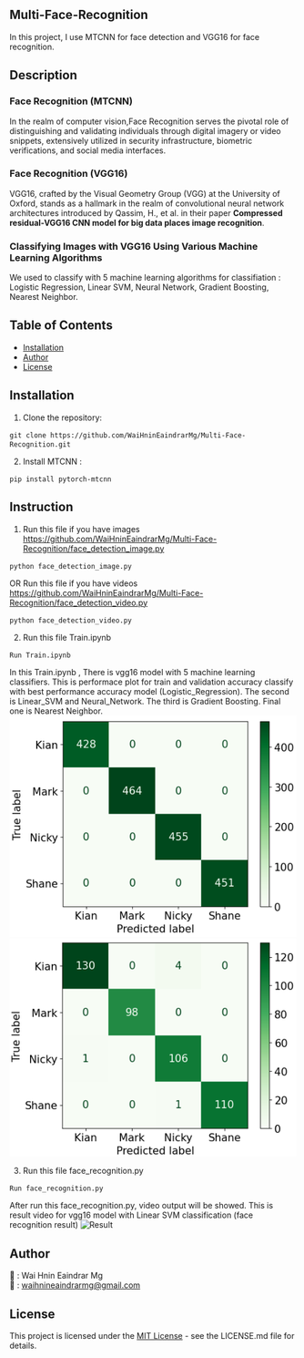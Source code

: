 ## Multi-Face-Recognition
In this project, I use MTCNN for face detection and VGG16 for face recognition.

## Description
### Face Recognition (MTCNN)
In the realm of computer vision,Face Recognition serves the pivotal role of distinguishing and validating individuals through digital imagery or video snippets, extensively utilized in security infrastructure, biometric verifications, and social media interfaces.

### Face Recognition (VGG16)
VGG16, crafted by the Visual Geometry Group (VGG) at the University of Oxford, stands as a hallmark in the realm of convolutional neural network architectures introduced by Qassim, H., et al. in their paper **Compressed residual-VGG16 CNN model for big data places image recognition**. 

### Classifying Images with VGG16 Using Various Machine Learning Algorithms
We used to classify with 5 machine learning algorithms for classifiation : Logistic Regression, Linear SVM, Neural Network, Gradient Boosting, Nearest Neighbor. 

## Table of Contents
- [Installation](#installation)
- [Author](#author)
- [License](#license)

## Installation
1. Clone the repository:
```
git clone https://github.com/WaiHninEaindrarMg/Multi-Face-Recognition.git
```

2. Install MTCNN :

```
pip install pytorch-mtcnn
```

## Instruction
1. Run this file if you have images https://github.com/WaiHninEaindrarMg/Multi-Face-Recognition/face_detection_image.py 
```
python face_detection_image.py 
```

OR Run this file if you have videos https://github.com/WaiHninEaindrarMg/Multi-Face-Recognition/face_detection_video.py
```
python face_detection_video.py 
```

2. Run this file Train.ipynb
```
Run Train.ipynb
```
In this Train.ipynb , There is vgg16 model with 5 machine learning classifiers.
This is performace plot for train and validation accuracy classify with best performance accuracy model (Logistic_Regression).
The second is Linear_SVM and Neural_Network. 
The third is Gradient Boosting. 
Final one is Nearest Neighbor.
![Accuracy](confusion_matrix/LR1.png) 
![Accuracy](confusion_matrix/LR2.png)


3. Run this file face_recognition.py
```
Run face_recognition.py
```
After run this face_recognition.py, video output will be showed.
This is result video for vgg16 model with Linear SVM classification (face recognition result)
![Result]()

##
## Author
👤 : Wai Hnin Eaindrar Mg  
📧 : [waihnineaindrarmg@gmail.com](mailto:waihnineaindrarmg@gmail.com)


## License

This project is licensed under the [MIT License](LICENSE) - see the LICENSE.md file for details.
